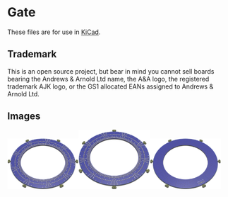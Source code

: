 # Gate

These files are for use in [KiCad](https://www.kicad.org).

## Trademark

This is an open source project, but bear in mind you cannot sell boards bearing the Andrews & Arnold Ltd name, the A&A logo, the registered trademark AJK logo, or the GS1 allocated EANs assigned to Andrews & Arnold Ltd.

## Images

<img src='Gate.png' width=32%><img src='Gate-90.png' width=32%><img src='Gate-bottom.png' width=32%>
